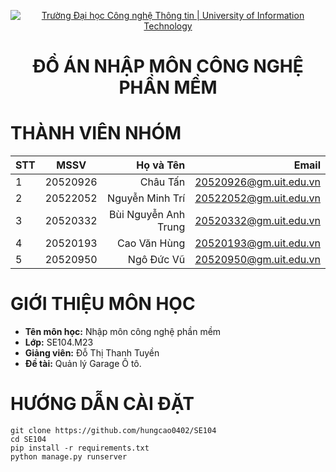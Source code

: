 <!-- Banner -->
<p align="center">
  <a href="https://www.uit.edu.vn/" title="Trường Đại học Công nghệ Thông tin" style="border: none;">
    <img src="https://i.imgur.com/WmMnSRt.png" alt="Trường Đại học Công nghệ Thông tin | University of Information Technology">
  </a>
</p>

<h1 align="center"><b>ĐỒ ÁN NHẬP MÔN CÔNG NGHỆ PHẦN MỀM</b></h1>

# THÀNH VIÊN NHÓM

| STT    | MSSV          | Họ và Tên              | Email                   |
| ------ |:-------------:| ----------------------:|------------------------:|
| 1      | 20520926      | Châu Tấn               |20520926@gm.uit.edu.vn   |
| 2      | 20522052      | Nguyễn Minh Trí        |20522052@gm.uit.edu.vn   |
| 3      | 20520332      | Bùi Nguyễn Anh Trung   |20520332@gm.uit.edu.vn   |
| 4      | 20520193      | Cao Văn Hùng           |20520193@gm.uit.edu.vn   |
| 5      | 20520950      | Ngô Đức Vũ             |20520950@gm.uit.edu.vn   |

<h1> GIỚI THIỆU MÔN HỌC</h1>

* **Tên môn học:** Nhập môn công nghệ phần mềm
* **Lớp:**  SE104.M23
* **Giảng viên:** Đỗ Thị Thanh Tuyền
* **Đề tài:** Quản lý Garage Ô tô.

# HƯỚNG DẪN CÀI ĐẶT
```
git clone https://github.com/hungcao0402/SE104
cd SE104
pip install -r requirements.txt
python manage.py runserver
```


